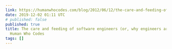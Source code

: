 ```yaml
---
link: https://humanwhocodes.com/blog/2012/06/12/the-care-and-feeding-of-software-engineers-or-why-engineers-are-grumpy/
date: 2019-12-02 01:11 UTC
# published: false
published: true
title: The care and feeding of software engineers (or, why engineers are grumpy) -
  Human Who Codes
tags: []
---
```



